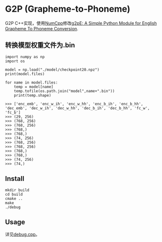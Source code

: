# G2P (Grapheme-to-Phoneme) 

G2P C++实现，使用[NumCpp](https://github.com/dpilger26/NumCpp)修改[g2pE: A Simple Python Module for English Grapheme To Phoneme Conversion](https://github.com/Kyubyong/g2p).

## 转换模型权重文件为.bin

    import numpy as np
    import os

    model = np.load("./model/checkpoint20.npz")
    print(model.files)

    for name in model.files:
        temp = model[name]
        temp.tofile(os.path.join("model",name+".bin"))
        print(temp.shape)

    >>> ['enc_emb', 'enc_w_ih', 'enc_w_hh', 'enc_b_ih', 'enc_b_hh', 'dec_emb', 'dec_w_ih', 'dec_w_hh', 'dec_b_ih', 'dec_b_hh', 'fc_w', 'fc_b']
    >>> (29, 256)
    >>> (768, 256)
    >>> (768, 256)
    >>> (768,)
    >>> (768,)
    >>> (74, 256)
    >>> (768, 256)
    >>> (768, 256)
    >>> (768,)
    >>> (768,)
    >>> (74, 256)
    >>> (74,)

## Install

```
mkdir build
cd build
cmake ..
make
./debug
```

## Usage

详见[debug.cpp](debug.cpp)。